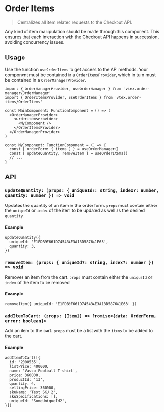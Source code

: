 # Order Items

> Centralizes all item related requests to the Checkout API.

Any kind of item manipulation should be made through this component. This ensures that each interaction with the Checkout API happens in succession, avoiding concurrency issues.

## Usage

Use the function `useOrderItems` to get access to the API methods. Your component must be contained in a `OrderItemsProvider`, which in turn must be contained in a `OrderManagerProvider`.

```tsx
import { OrderManagerProvider, useOrderManager } from 'vtex.order-manager/OrderManager'
import { OrderItemsProvider, useOrderItems } from 'vtex.order-items/OrderItems'

const MainComponent: FunctionComponent = () => (
  <OrderManagerProvider>
    <OrderItemsProvider>
      <MyComponent />
    </OrderItemsProvider>
  </OrderManagerProvider>
)

const MyComponent: FunctionComponent = () => {
  const { orderForm: { items } } = useOrderManager()
  const { updateQuantity, removeItem } = useOrderItems()
  // ...
}
```

## API

### `updateQuantity: (props: { uniqueId?: string, index?: number, quantity: number }) => void`

Updates the quantity of an item in the order form. `props` must contain either the `uniqueId` or `index` of the item to be updated as well as the desired `quantity`.

#### Example

```tsx
updateQuantity({
  uniqueId: 'E1FDB9F661D74543AE3A13D587641E63',
  quantity: 3,
})
```

### `removeItem: (props: { uniqueId?: string, index?: number }) => void`

Removes an item from the cart. `props` must contain either the `uniqueId` or `index` of the item to be removed.

#### Example

```tsx
removeItem({ uniqueId: 'E1FDB9F661D74543AE3A13D587641E63' })
```

### `addItemToCart: (props: [Item]) => Promise<{data: OrderForm, error: boolean}>`

Add an item to the cart. `props` must be a list with the `items` to be added to the cart.

#### Example

```tsx
addItemToCart([{
  id: '2000535',
  listPrice: 400000,
  name: 'Vasco Football T-shirt',
  price: 360000,
  productId: '13',
  quantity: 4,
  sellingPrice: 360000,
  skuName: 'Test SKU 2',
  skuSpecifications: [],
  uniqueId: 'SomeUniqueId2',
}])
```